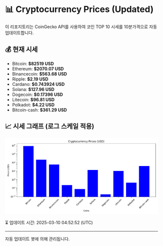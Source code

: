 
# 📊 Cryptocurrency Prices (Updated)

이 리포지토리는 CoinGecko API를 사용하여 코인 TOP 10 시세를 10분가격으로 자동 업데이트합니다.

## 💰 현재 시세
- Bitcoin: **$82519 USD**
- Ethereum: **$2070.07 USD**
- Binancecoin: **$563.68 USD**
- Ripple: **$2.19 USD**
- Cardano: **$0.743924 USD**
- Solana: **$127.96 USD**
- Dogecoin: **$0.17396 USD**
- Litecoin: **$96.81 USD**
- Polkadot: **$4.22 USD**
- Bitcoin-cash: **$361.29 USD**

## 📈 시세 그래프 (로그 스케일 적용)
![Crypto Prices](crypto_prices.png)

⏳ 업데이트 시간: 2025-03-10 04:52:52 (UTC)

---
자동 업데이트 봇에 의해 관리됩니다.
